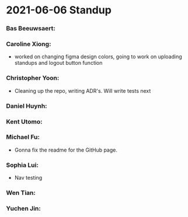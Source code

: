# 2021-06-06 Standup

### **Bas Beeuwsaert:**

### **Caroline Xiong:**
- worked on changing figma design colors, going to work on uploading standups and logout button function

### **Christopher Yoon:**
- Cleaning up the repo, writing ADR's. Will write tests next

### **Daniel Huynh:**

### **Kent Utomo:** 

### **Michael Fu:**
- Gonna fix the readme for the GitHub page.

### **Sophia Lui:**
- Nav testing

### **Wen Tian:**

### **Yuchen Jin:**